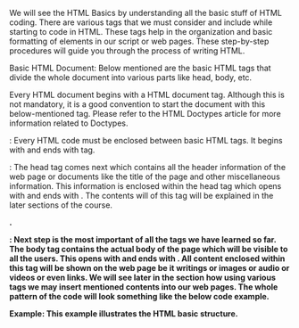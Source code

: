 We will see the HTML Basics by understanding all the basic stuff of HTML coding. There are various tags that we must consider and include while starting to code in HTML. These tags help in the organization and basic formatting of elements in our script or web pages. These step-by-step procedures will guide you through the process of writing HTML.

Basic HTML Document: Below mentioned are the basic HTML tags that divide the whole document into various parts like head, body, etc.

Every HTML document begins with a HTML document tag. Although this is not mandatory, it is a good convention to start the document with this below-mentioned tag. Please refer to the HTML Doctypes article for more information related to Doctypes.

**<html>** : Every HTML code must be enclosed between basic HTML tags. It begins with <html> and ends with </html> tag.

**<head>**: The head tag comes next which contains all the header information of the web page or documents like the title of the page and other miscellaneous information. This information is enclosed within the head tag which opens with <head> and ends with </head>. The contents will of this tag will be explained in the later sections of the course.

**<title>**: We can mention the title of a web page using the <title> tag. This is header information and hence is mentioned within the header tags. The tag begins with <title> and ends with </title>.

**<body>** : Next step is the most important of all the tags we have learned so far. The body tag contains the actual body of the page which will be visible to all the users. This opens with <body> and ends with </body>. All content enclosed within this tag will be shown on the web page be it writings or images or audio or videos or even links. We will see later in the section how using various tags we may insert mentioned contents into our web pages.
The whole pattern of the code will look something like the below code example.

**Example**: This example illustrates the HTML basic structure.

